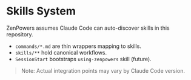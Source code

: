 # Skills System

ZenPowers assumes Claude Code can auto-discover skills in this repository.
- `commands/*.md` are thin wrappers mapping to skills.
- `skills/**` hold canonical workflows.
- `SessionStart` bootstraps `using-zenpowers` skill (future).

> Note: Actual integration points may vary by Claude Code version.
